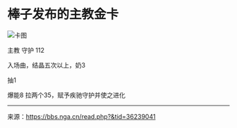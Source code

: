 # 棒子发布的主教金卡

![卡图](https://raw.githubusercontent.com/cyrxyz/SZB-DLC/main/img/主教金卡.jpeg)

主教 守护 112

入场曲，结晶五次以上，奶3

抽1

爆能8 拉两个35，赋予疾驰守护并使之进化

---

来源：https://bbs.nga.cn/read.php?&tid=36239041
